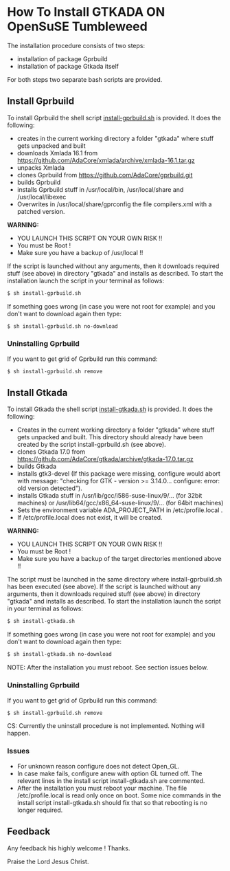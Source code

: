 # How To Install GTKADA ON OpenSuSE Tumbleweed

The installation procedure consists of two steps:
- installation of package Gprbuild
- installation of package Gtkada itself

For both steps two separate bash scripts are provided.

## Install Gprbuild
To install Gprbuild the shell script [install-gprbuild.sh](install-gprbuild.sh) is provided.
It does the following:
- creates in the current working directory a folder "gtkada" where stuff gets unpacked and built
- downloads Xmlada 16.1 from https://github.com/AdaCore/xmlada/archive/xmlada-16.1.tar.gz
- unpacks Xmlada
- clones Gprbuild from https://github.com/AdaCore/gprbuild.git
- builds Gprbuild
- installs Gprbuild stuff in /usr/local/bin, /usr/local/share and /usr/local/libexec
- Overwrites in /usr/local/share/gprconfig the file compilers.xml with a patched version.

**WARNING:**
- YOU LAUNCH THIS SCRIPT ON YOUR OWN RISK !!
- You must be Root !
- Make sure you have a backup of /usr/local !!

If the script is launched without any arguments, then it downloads required stuff (see above) in
directory "gtkada" and installs as described. 
To start the installation launch the script in your terminal as follows:

```sh
$ sh install-gprbuild.sh
```

If something goes wrong (in case you were not root for example) and you don't 
want to download again then type:

```sh
$ sh install-gprbuild.sh no-download
```

### Uninstalling Gprbuild
If you want to get grid of Gprbuild run this command:
```sh
$ sh install-gprbuild.sh remove
```


## Install Gtkada
To install Gtkada the shell script [install-gtkada.sh](install-gtkada.sh) is provided.
It does the following:
- Creates in the current working directory a folder "gtkada" where stuff gets unpacked and built.
  This directory should already have been created by the script install-gprbuild.sh (see above).
- clones Gtkada 17.0 from https://github.com/AdaCore/gtkada/archive/gtkada-17.0.tar.gz
- builds Gtkada
- installs gtk3-devel (If this package were missing, configure would abort with message:
  "checking for GTK - version >= 3.14.0... configure: error: old version detected").
- installs Gtkada stuff in /usr/lib/gcc/i586-suse-linux/9/... (for 32bit machines) or
  /usr/lib64/gcc/x86_64-suse-linux/9/... (for 64bit machines)
- Sets the environment variable ADA_PROJECT_PATH in /etc/profile.local .
- If /etc/profile.local does not exist, it will be created.

**WARNING:** 
- YOU LAUNCH THIS SCRIPT ON YOUR OWN RISK !!
- You must be Root !
- Make sure you have a backup of the target directories mentioned above !!

The script must be launched in the same directory where install-gprbuild.sh has been executed (see above).
If the script is launched without any arguments, then it downloads required stuff (see above) in
directory "gtkada" and installs as described. 
To start the installation launch the script in your terminal as follows:

```sh
$ sh install-gtkada.sh
```

If something goes wrong (in case you were not root for example) and you don't 
want to download again then type:

```sh
$ sh install-gtkada.sh no-download
```
NOTE: After the installation you must reboot. See section issues below.

### Uninstalling Gprbuild
If you want to get grid of Gprbuild run this command:

```sh
$ sh install-gprbuild.sh remove
```

CS: Currently the uninstall procedure is not implemented. Nothing will happen.


### Issues
- For unknown reason configure does not detect Open_GL. 
- In case make fails, configure anew with option GL turned off. The relevant lines
  in the install script install-gtkada.sh are commented.
- After the installation you must reboot your machine. 
  The file /etc/profile.local is read only once on boot. Some nice commands in the 
  install script install-gtkada.sh should fix that so that rebooting is no longer required.


## Feedback
Any feedback his highly welcome ! Thanks.

Praise the Lord Jesus Christ.
